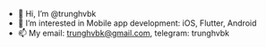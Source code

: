 - 👋 Hi, I’m @trunghvbk
- 👀 I’m interested in Mobile app development: iOS, Flutter, Android
- 📫 My email: trunghvbk@gmail.com, telegram: trunghvbk
